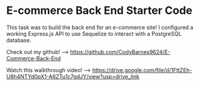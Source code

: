 # E-commerce Back End Starter Code

This task was to build the back end for an e-commerce site! I configured a working Express.js API to use Sequelize to interact with a PostgreSQL database.

Check out my github! --> https://github.com/CodyBarnes9624/E-Commerce-Back-End

Watch this walkthrough video! --> https://drive.google.com/file/d/1FttZEh-U8h4NTYd0pX1-A6ZTu1c7gdJY/view?usp=drive_link

